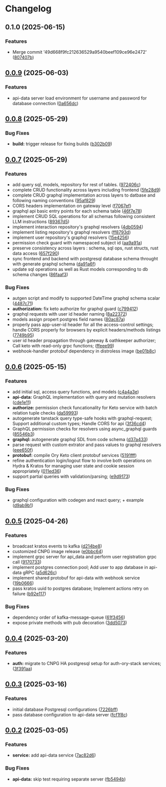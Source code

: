 # Changelog

## 0.1.0 (2025-06-15)


### Features

* Merge commit '49d668f9fc212636529a9540beef109ce96e2472' ([807407b](https://github.com/szn-app/donation-app/commit/807407bb3197f9c2cd0e66c851b455610b3765ca))

## [0.0.9](https://github.com/szn-app/donation-app/compare/api-data@v0.0.8...api-data@v0.0.9) (2025-06-03)


### Features

* api-data server load environment for username and password for database connection ([0a656dc](https://github.com/szn-app/donation-app/commit/0a656dc0e056de0b0d4d8f3c6ba611414bde571c))

## [0.0.8](https://github.com/szn-app/donation-app/compare/api-data@v0.0.7...api-data@v0.0.8) (2025-05-29)


### Bug Fixes

* **build:** trigger release for fixing builds ([b302b09](https://github.com/szn-app/donation-app/commit/b302b096f68c9de86d0f869cebb3f57f4edf8ed8))

## [0.0.7](https://github.com/szn-app/donation-app/compare/api-data@v0.0.6...api-data@v0.0.7) (2025-05-29)


### Features

* add query sql, models, repository for rest of tables. ([972406c](https://github.com/szn-app/donation-app/commit/972406c88ee4f338971987d977df1bedb6d84737))
* complete CRUD functionality across layers including frontend ([5fe28d9](https://github.com/szn-app/donation-app/commit/5fe28d9729752f83be1295c97b1da081983affd8))
* complete CRUD graphql implementation across layers to datbase and following naming conventions ([95af829](https://github.com/szn-app/donation-app/commit/95af829e9d7966b5d544e603792aa4b2e083cdc8))
* CORS headers implementation on gateway level ([f7067ef](https://github.com/szn-app/donation-app/commit/f7067efe4822ed8b4e2be7b41bbf15df6c480f50))
* graphql api basic entry points for each schema table ([46f7e78](https://github.com/szn-app/donation-app/commit/46f7e78762058520bcd07fbf98529c72f5217797))
* implement CRUD SQL operations for all schemas following consistent LLM instructions ([89367d5](https://github.com/szn-app/donation-app/commit/89367d54e9a3f6427627dda2c732cd4a8e123668))
* implement interaction repository's graphql resolvers ([4db0594](https://github.com/szn-app/donation-app/commit/4db0594fe0d6fc0c9b4817897a23e67a963e85bf))
* implement listing repository's graphql resolvers ([ff8793d](https://github.com/szn-app/donation-app/commit/ff8793dc8b82f6b3a50868c767d0f5165aa0c63a))
* implement user repository's graphql resolvers ([15e4256](https://github.com/szn-app/donation-app/commit/15e4256edcf4d4ddf24e7833301d876dcf848252))
* permission check guard with namespaced subject id ([aa9a91a](https://github.com/szn-app/donation-app/commit/aa9a91aad462833d0d2780d484682433be2eca32))
* preserve consistency across layers : schema, sql ops, rust structs, rust data access ([657f290](https://github.com/szn-app/donation-app/commit/657f290a7861835ec2589c92ca579ee746223666))
* sync frontend and backend with postgresql database schema throught with generate graphql schema ([da91a6f](https://github.com/szn-app/donation-app/commit/da91a6f480c8d9febdb56a538f649d501c57beb7))
* update sql operations as well as Rust models corresponding to db schema changes ([86faaf3](https://github.com/szn-app/donation-app/commit/86faaf3553ccf54a907d7e7476162fc7516200ae))


### Bug Fixes

* autgen script and modify to supported DateTime graphql schema scalar ([4487c71](https://github.com/szn-app/donation-app/commit/4487c71228353f7d6043fa4cb5826b9e56b09c52))
* **authorization:** fix keto authorize for graphql guard ([c799412](https://github.com/szn-app/donation-app/commit/c799412038f0b5f85a34ccad0d815b01b4a97440))
* graphql requests with user id header naming ([8a22372](https://github.com/szn-app/donation-app/commit/8a22372acc77de3329ca8b6b95bf23bc0165ca9e))
* models assign propert postgres field names ([80ac87a](https://github.com/szn-app/donation-app/commit/80ac87aff2780535dd239143e6055e401b5664c6))
* properly pass app-user-id header for all the access-control settings; handle CORS properly for browsers by explicit headers/methods listings ([7749b95](https://github.com/szn-app/donation-app/commit/7749b959253d6f6614765d0872b95651811392e3))
* user id header propagation through gateway & oathkeeper authorizer;  Call keto with read-only grpc functions; ([ffeee99](https://github.com/szn-app/donation-app/commit/ffeee99d3ecc23d2b31623e2ee481e3806294c2f))
* webhook-handler protobuf dependency in distroless image ([be01b8c](https://github.com/szn-app/donation-app/commit/be01b8cb4f496c0f4da62320aec6c1904e47c28b))

## [0.0.6](https://github.com/szn-app/donation-app/compare/api-data@v0.0.5...api-data@v0.0.6) (2025-05-15)


### Features

* add initial sql, access query functions, and models ([c4a4a3e](https://github.com/szn-app/donation-app/commit/c4a4a3e320f156dfac55a973c7d4a47adf55c10d))
* **api-data:** GraphQL implementation with query and mutation resolvers ([cde1e11](https://github.com/szn-app/donation-app/commit/cde1e11ba7db5370627bf5bf52b1192e397d3d04))
* **authorize:** permission check funcationality for Keto service with batch relation tuple checks ([da59993](https://github.com/szn-app/donation-app/commit/da599937051698884c8b03e5715aded44bb91482))
* autogenerate tanstack query type-safe hooks with graphql-request; Support additional custom types; Handle CORS for api ([3f36cd4](https://github.com/szn-app/donation-app/commit/3f36cd481b05dffa9057ad2eb03166079c0330f4))
* GraphQL permission checks for resolvers using async_graphql guards ([85546b3](https://github.com/szn-app/donation-app/commit/85546b32f7a648d1bf140acd633cfb590deea5e3))
* **graphql:** autogenerate graphql SDL from code schema ([d37a433](https://github.com/szn-app/donation-app/commit/d37a433c27cf8c1623ee091ca89a26438f95b653))
* parse request with custom extrator and pass values to graphql resolvers ([eee650f](https://github.com/szn-app/donation-app/commit/eee650f9e80bd808193f5052a06e7bdc5f87d9a1))
* **protobuf:** compile Ory Keto client protobuf services ([5191fff](https://github.com/szn-app/donation-app/commit/5191fff605bbd21ea7aa78a43dd254a602276171))
* refine authentication login/logout flow to involve both operations on Hydra & Kratos for managing user state and cookie session appropriately ([011ed36](https://github.com/szn-app/donation-app/commit/011ed369bfe494c2d33ced1f7dd4c24b51dfdf0d))
* support partial queries with validation/parsing; ([e9d9173](https://github.com/szn-app/donation-app/commit/e9d9173f29c8f773a904795e167850285a614bdb))


### Bug Fixes

* graphql configuration with codegen and react query; + example ([d9ab9b1](https://github.com/szn-app/donation-app/commit/d9ab9b15f25dfdab3a9069cbef3928866c856db9))

## [0.0.5](https://github.com/szn-app/donation-app/compare/api-data@v0.0.4...api-data@v0.0.5) (2025-04-26)


### Features

* broadcast kratos events to kafka ([d214be8](https://github.com/szn-app/donation-app/commit/d214be8c231516fe6d7548a57b59122527c2f5fc))
* customized CNPG image release ([e0bbc64](https://github.com/szn-app/donation-app/commit/e0bbc64ea06aabc2987f324140dfec3cc687ca11))
* implement grpc server for api_data and perform user registration grpc call ([9170733](https://github.com/szn-app/donation-app/commit/9170733c5064a109ab88af729cc18fb0393340c8))
* implement postgres connection pool; Add user to app database in api-data gRPC ([a5d626c](https://github.com/szn-app/donation-app/commit/a5d626c402ca265f56cc311dc20813580aa0ab46))
* implement shared protobuf for api-data with webhook service ([19b0666](https://github.com/szn-app/donation-app/commit/19b066671cb0b3f39359ffb54348ba4ff44ce6c3))
* pass kratos uuid to postgres database; Implement actions retry on failure ([b92e117](https://github.com/szn-app/donation-app/commit/b92e117e9a210f818f1f762df6d68595e4d9dcdd))


### Bug Fixes

* dependency order of kafka-message-queue ([61f3456](https://github.com/szn-app/donation-app/commit/61f34561abb2c27a9ea0d64db0486ca84d68011f))
* expose private methods with pub decoration ([3dd5073](https://github.com/szn-app/donation-app/commit/3dd5073f14fced0c98e5e5f62bf553335812c981))

## [0.0.4](https://github.com/szn-app/donation-app/compare/api-data@v0.0.3...api-data@v0.0.4) (2025-03-20)


### Features

* **auth:** migrate to CNPG HA postgresql setup for auth-ory-stack services; ([3f391aa](https://github.com/szn-app/donation-app/commit/3f391aad82507433bd1fc57729663a3ddc9a93e4))

## [0.0.3](https://github.com/szn-app/donation-app/compare/api-data@v0.0.2...api-data@v0.0.3) (2025-03-16)


### Features

* initial database Postgresql configurations ([7226bff](https://github.com/szn-app/donation-app/commit/7226bffe11af7aaf864e4a37fcf212b9c027487c))
* pass database configuration to api-data server ([fcf1f8c](https://github.com/szn-app/donation-app/commit/fcf1f8cc7012348d80ae93c7901e404eb0773721))

## [0.0.2](https://github.com/szn-app/donation-app/compare/api-data-v0.0.1...api-data@v0.0.2) (2025-03-05)


### Features

* **service:** add api-data service ([7ac82d6](https://github.com/szn-app/donation-app/commit/7ac82d6fd94ead4fd7231ae0142b5f7c6c57f3f4))


### Bug Fixes

* **api-data:** skip test requiring separate server ([fb5494b](https://github.com/szn-app/donation-app/commit/fb5494bb5ad6c663b07d459255bfec39f0d9ec06))
